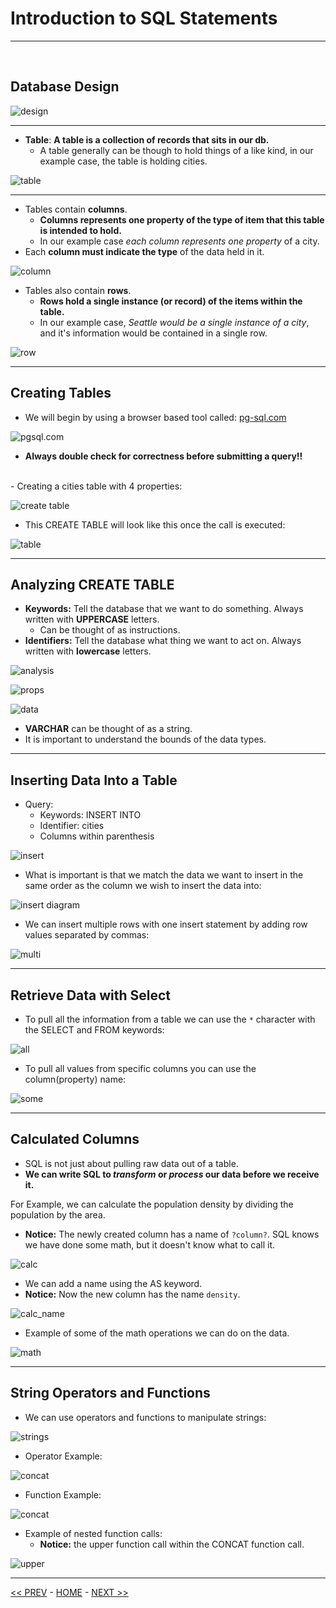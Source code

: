 # Introduction to SQL Statements

<hr>
<br>

## Database Design

![design](../resources/design_process.JPG)

<hr>

- **Table**: **A table is a collection of records that sits in our db.**
  - A table generally can be though to hold things of a like kind, in our example case, the table is holding cities.

![table](../resources/table.JPG)

<hr>

- Tables contain **columns**.
  - **Columns represents one property of the type of item that this table is intended to hold.**
  - In our example case *each column represents one property* of a city.
- Each **column must indicate the type** of the data held in it.

![column](../resources/columns.JPG)

- Tables also contain **rows**.
  - **Rows hold a single instance (or record) of the items within the table.**
  - In our example case, *Seattle would be a single instance of a city*, and it's information would be contained in a single row.

![row](../resources/rows.JPG)

<hr>

## Creating Tables

- We will begin by using a browser based tool called: [pg-sql.com](pg-sql.com)

![pgsql.com](../resources/pg-sql-site.JPG)



- **Always double check for correctness before submitting a query!!**

<br>
- Creating a cities table with 4 properties:

![create table](../resources/create_table.jpg)

- This CREATE TABLE will look like this once the call is executed:

![table](../resources/cities.JPG)

<hr>

## Analyzing CREATE TABLE

- **Keywords:** Tell the database that we want to do something. Always written with **UPPERCASE** letters.
  - Can be thought of as instructions.
- **Identifiers:** Tell the database what thing we want to act on. Always written with **lowercase** letters.

![analysis](../resources/analysis.JPG)

![props](../resources/props.JPG)

![data](../resources/column_data.JPG)

- **VARCHAR** can be thought of as a string.
- It is important to understand the bounds of the data types.

<hr>

## Inserting Data Into a Table

- Query:
  - Keywords: INSERT INTO 
  - Identifier: cities
  - Columns within parenthesis

![insert](../resources/insert.JPG)

- What is important is that we match the data we want to insert in the same order as the column we wish to insert the data into:

![insert diagram](../resources/insert_diagram.JPG)

- We can insert multiple rows with one insert statement by adding row values separated by commas:

![multi](../resources/insert_multi.JPG)

<hr>

## Retrieve Data with Select

- To pull all the information from a table we can use the `*` character with the SELECT and FROM keywords:

![all](../resources/select_all.JPG)

- To pull all values from specific columns you can use the column(property) name:

![some](../resources/select_some.JPG)


<hr>

## Calculated Columns

- SQL is not just about pulling raw data out of a table.
- **We can write SQL to *transform* or *process* our data before we receive it.**

For Example, we can calculate the population density by dividing the population by the area.
- **Notice:** The newly created column has a name of `?column?`. SQL knows we have done some math, but it doesn't know what to call it.

![calc](../resources/calc_noName.JPG)

- We can add a name using the AS keyword.
- **Notice:** Now the new column has the name `density`.

![calc_name](../resources/calculate.JPG)

- Example of some of the math operations we can do on the data.

![math](../resources/operators.JPG)

<hr>

## String Operators and Functions

- We can use operators and functions to manipulate strings:

![strings](../resources/strings.JPG)

- Operator Example:

![concat](../resources/concat.JPG)

- Function Example:

![concat](../resources/concat1.JPG)

- Example of nested function calls:
  - **Notice:** the upper function call within the CONCAT function call.

![upper](../resources/upper.JPG)

<hr>

[<< PREV](../0_Course_Intro/index.md) - [HOME](../Frontpage/index.md) - [NEXT >>](../2_Filtering_Records/index.md)